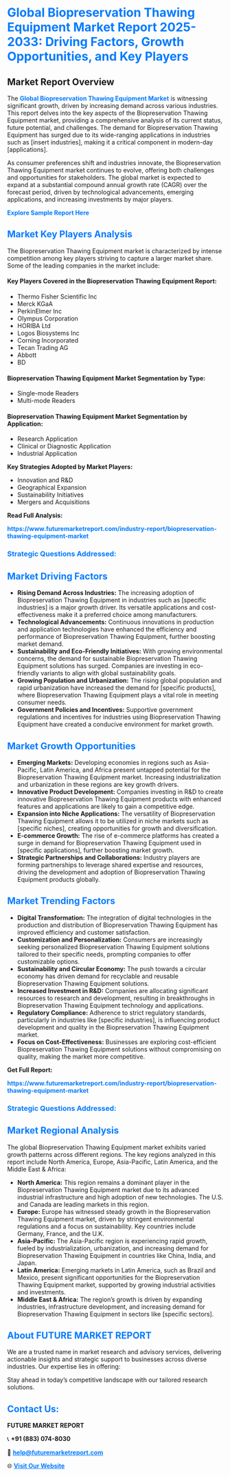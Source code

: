 <h1 style="color: #007BFF;">Global Biopreservation Thawing Equipment Market Report 2025-2033: Driving Factors, Growth Opportunities, and Key Players</h1>

<section id="overview">
<h2>Market Report Overview</h2>
<p>The <a href="https://www.futuremarketreport.com/industry-report/biopreservation-thawing-equipment-market" style="color: #007BFF; text-decoration: none;"><strong>Global Biopreservation Thawing Equipment Market</strong></a> is witnessing significant growth, driven by increasing demand across various industries. This report delves into the key aspects of the Biopreservation Thawing Equipment market, providing a comprehensive analysis of its current status, future potential, and challenges. The demand for Biopreservation Thawing Equipment has surged due to its wide-ranging applications in industries such as [insert industries], making it a critical component in modern-day [applications].</p>
<p>As consumer preferences shift and industries innovate, the Biopreservation Thawing Equipment market continues to evolve, offering both challenges and opportunities for stakeholders. The global market is expected to expand at a substantial compound annual growth rate (CAGR) over the forecast period, driven by technological advancements, emerging applications, and increasing investments by major players.</p>
</section>

<section id="overview">
<p><a href="https://www.futuremarketreport.com/request-sample/reportId=31767" style="color: #007BFF; text-decoration: none;"><strong>Explore Sample Report Here</strong></a></p>
</section>

<section id="key-players">
<h2 style="color: #007BFF;">Market Key Players Analysis</h2>
<p>The Biopreservation Thawing Equipment market is characterized by intense competition among key players striving to capture a larger market share. Some of the leading companies in the market include:</p>
<h4>Key Players Covered in the Biopreservation Thawing Equipment Report:</h4>
<ul><li>Thermo Fisher Scientific Inc</li><li>Merck KGaA</li><li>PerkinElmer Inc</li><li>Olympus Corporation</li><li>HORIBA Ltd</li><li>Logos Biosystems Inc</li><li>Corning Incorporated</li><li>Tecan Trading AG</li><li>Abbott</li><li>BD</li></ul>
<h4>Biopreservation Thawing Equipment Market Segmentation by Type:</h4>
<ul><li>Single-mode Readers</li><li>Multi-mode Readers</li></ul>

<h4>Biopreservation Thawing Equipment Market Segmentation by Application:</h4>
<ul><li>Research Application</li><li>Clinical or Diagnostic Application</li><li>Industrial Application</li></ul>
<p><strong>Key Strategies Adopted by Market Players:</strong></p>
<ul>
<li>Innovation and R&D</li>
<li>Geographical Expansion</li>
<li>Sustainability Initiatives</li>
<li>Mergers and Acquisitions</li>
</ul>
</section>

<section>
<p><strong>Read Full Analysis: </strong></p><a href="https://www.futuremarketreport.com/industry-report/biopreservation-thawing-equipment-market" style="color: #007BFF; text-decoration: none;"><strong>https://www.futuremarketreport.com/industry-report/biopreservation-thawing-equipment-market</strong></a>
<h3 style="color: #007BFF;">Strategic Questions Addressed:</h3>
</section>

<section id="driving-factors">
<h2 style="color: #007BFF;">Market Driving Factors</h2>
<ul>
<li><strong>Rising Demand Across Industries:</strong> The increasing adoption of Biopreservation Thawing Equipment in industries such as [specific industries] is a major growth driver. Its versatile applications and cost-effectiveness make it a preferred choice among manufacturers.</li>
<li><strong>Technological Advancements:</strong> Continuous innovations in production and application technologies have enhanced the efficiency and performance of Biopreservation Thawing Equipment, further boosting market demand.</li>
<li><strong>Sustainability and Eco-Friendly Initiatives:</strong> With growing environmental concerns, the demand for sustainable Biopreservation Thawing Equipment solutions has surged. Companies are investing in eco-friendly variants to align with global sustainability goals.</li>
<li><strong>Growing Population and Urbanization:</strong> The rising global population and rapid urbanization have increased the demand for [specific products], where Biopreservation Thawing Equipment plays a vital role in meeting consumer needs.</li>
<li><strong>Government Policies and Incentives:</strong> Supportive government regulations and incentives for industries using Biopreservation Thawing Equipment have created a conducive environment for market growth.</li>
</ul>
</section>

<section id="growth-opportunities">
<h2 style="color: #007BFF;">Market Growth Opportunities</h2>
<ul>
<li><strong>Emerging Markets:</strong> Developing economies in regions such as Asia-Pacific, Latin America, and Africa present untapped potential for the Biopreservation Thawing Equipment market. Increasing industrialization and urbanization in these regions are key growth drivers.</li>
<li><strong>Innovative Product Development:</strong> Companies investing in R&D to create innovative Biopreservation Thawing Equipment products with enhanced features and applications are likely to gain a competitive edge.</li>
<li><strong>Expansion into Niche Applications:</strong> The versatility of Biopreservation Thawing Equipment allows it to be utilized in niche markets such as [specific niches], creating opportunities for growth and diversification.</li>
<li><strong>E-commerce Growth:</strong> The rise of e-commerce platforms has created a surge in demand for Biopreservation Thawing Equipment used in [specific applications], further boosting market growth.</li>
<li><strong>Strategic Partnerships and Collaborations:</strong> Industry players are forming partnerships to leverage shared expertise and resources, driving the development and adoption of Biopreservation Thawing Equipment products globally.</li>
</ul>
</section>

<section id="trending-factors">
<h2 style="color: #007BFF;">Market Trending Factors</h2>
<ul>
<li><strong>Digital Transformation:</strong> The integration of digital technologies in the production and distribution of Biopreservation Thawing Equipment has improved efficiency and customer satisfaction.</li>
<li><strong>Customization and Personalization:</strong> Consumers are increasingly seeking personalized Biopreservation Thawing Equipment solutions tailored to their specific needs, prompting companies to offer customizable options.</li>
<li><strong>Sustainability and Circular Economy:</strong> The push towards a circular economy has driven demand for recyclable and reusable Biopreservation Thawing Equipment solutions.</li>
<li><strong>Increased Investment in R&D:</strong> Companies are allocating significant resources to research and development, resulting in breakthroughs in Biopreservation Thawing Equipment technology and applications.</li>
<li><strong>Regulatory Compliance:</strong> Adherence to strict regulatory standards, particularly in industries like [specific industries], is influencing product development and quality in the Biopreservation Thawing Equipment market.</li>
<li><strong>Focus on Cost-Effectiveness:</strong> Businesses are exploring cost-efficient Biopreservation Thawing Equipment solutions without compromising on quality, making the market more competitive.</li>
</ul>
</section>

<section>
<p><strong>Get Full Report: </strong></p><a href="https://www.futuremarketreport.com/industry-report/biopreservation-thawing-equipment-market" style="color: #007BFF; text-decoration: none;"><strong>https://www.futuremarketreport.com/industry-report/biopreservation-thawing-equipment-market</strong></a>
<h3 style="color: #007BFF;">Strategic Questions Addressed:</h3>
</section>


<section id="regional-analysis">
<h2 style="color: #007BFF;">Market Regional Analysis</h2>
<p>The global Biopreservation Thawing Equipment market exhibits varied growth patterns across different regions. The key regions analyzed in this report include North America, Europe, Asia-Pacific, Latin America, and the Middle East & Africa:</p>
<ul>
<li><strong>North America:</strong> This region remains a dominant player in the Biopreservation Thawing Equipment market due to its advanced industrial infrastructure and high adoption of new technologies. The U.S. and Canada are leading markets in this region.</li>
<li><strong>Europe:</strong> Europe has witnessed steady growth in the Biopreservation Thawing Equipment market, driven by stringent environmental regulations and a focus on sustainability. Key countries include Germany, France, and the U.K.</li>
<li><strong>Asia-Pacific:</strong> The Asia-Pacific region is experiencing rapid growth, fueled by industrialization, urbanization, and increasing demand for Biopreservation Thawing Equipment in countries like China, India, and Japan.</li>
<li><strong>Latin America:</strong> Emerging markets in Latin America, such as Brazil and Mexico, present significant opportunities for the Biopreservation Thawing Equipment market, supported by growing industrial activities and investments.</li>
<li><strong>Middle East & Africa:</strong> The region’s growth is driven by expanding industries, infrastructure development, and increasing demand for Biopreservation Thawing Equipment in sectors like [specific sectors].</li>
</ul>
</section>

<footer>
<h2 style="color: #007BFF;">About FUTURE MARKET REPORT</h2>
<p>We are a trusted name in market research and advisory services, delivering actionable insights and strategic support to businesses across diverse industries. Our expertise lies in offering:</p>

<p>Stay ahead in today’s competitive landscape with our tailored research solutions.</p>

<h2 style="color: #007BFF;">Contact Us:</h2>
<p><strong>FUTURE MARKET REPORT</strong></p>
<p>📞 <strong>+91 (883) 074-8030</strong></p>
<p>📧 <strong><a href="mailto:help@futuremarketreport.com" style="color: #007BFF;">help@futuremarketreport.com</a></strong></p>
<p>🌐 <strong><a href="https://www.futuremarketreport.com/" style="color: #007BFF;">Visit Our Website</a></strong></p>
</footer>